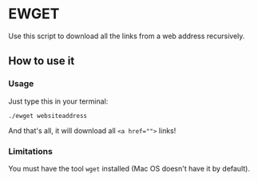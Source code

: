 EWGET
=====

Use this script to download all the links from a web address recursively.

How to use it
-------------

### Usage

Just type this in your terminal:

	./ewget websiteaddress

And that's all, it will download all `<a href="">` links!

### Limitations

You must have the tool `wget` installed (Mac OS doesn't have it by default).